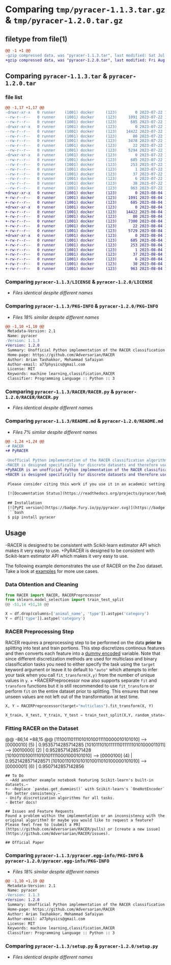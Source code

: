 # Comparing `tmp/pyracer-1.1.3.tar.gz` & `tmp/pyracer-1.2.0.tar.gz`

## filetype from file(1)

```diff
@@ -1 +1 @@
-gzip compressed data, was "pyracer-1.1.3.tar", last modified: Sat Jul 22 11:04:07 2023, max compression
+gzip compressed data, was "pyracer-1.2.0.tar", last modified: Fri Aug  4 11:32:48 2023, max compression
```

## Comparing `pyracer-1.1.3.tar` & `pyracer-1.2.0.tar`

### file list

```diff
@@ -1,17 +1,17 @@
-drwxr-xr-x   0 runner    (1001) docker     (123)        0 2023-07-22 11:04:07.880756 pyracer-1.1.3/
--rw-r--r--   0 runner    (1001) docker     (123)     1091 2023-07-22 11:03:57.000000 pyracer-1.1.3/LICENSE
--rw-r--r--   0 runner    (1001) docker     (123)      685 2023-07-22 11:04:07.880756 pyracer-1.1.3/PKG-INFO
-drwxr-xr-x   0 runner    (1001) docker     (123)        0 2023-07-22 11:04:07.880756 pyracer-1.1.3/RACER/
--rw-r--r--   0 runner    (1001) docker     (123)    14422 2023-07-22 11:03:57.000000 pyracer-1.1.3/RACER/RACER.py
--rw-r--r--   0 runner    (1001) docker     (123)       80 2023-07-22 11:03:57.000000 pyracer-1.1.3/RACER/__init__.py
--rw-r--r--   0 runner    (1001) docker     (123)     3478 2023-07-22 11:03:57.000000 pyracer-1.1.3/RACER/preprocessing.py
--rw-r--r--   0 runner    (1001) docker     (123)       22 2023-07-22 11:03:57.000000 pyracer-1.1.3/RACER/version.py
--rw-r--r--   0 runner    (1001) docker     (123)     5294 2023-07-22 11:03:57.000000 pyracer-1.1.3/README.md
-drwxr-xr-x   0 runner    (1001) docker     (123)        0 2023-07-22 11:04:07.880756 pyracer-1.1.3/pyracer.egg-info/
--rw-r--r--   0 runner    (1001) docker     (123)      685 2023-07-22 11:04:07.000000 pyracer-1.1.3/pyracer.egg-info/PKG-INFO
--rw-r--r--   0 runner    (1001) docker     (123)      253 2023-07-22 11:04:07.000000 pyracer-1.1.3/pyracer.egg-info/SOURCES.txt
--rw-r--r--   0 runner    (1001) docker     (123)        1 2023-07-22 11:04:07.000000 pyracer-1.1.3/pyracer.egg-info/dependency_links.txt
--rw-r--r--   0 runner    (1001) docker     (123)       37 2023-07-22 11:04:07.000000 pyracer-1.1.3/pyracer.egg-info/requires.txt
--rw-r--r--   0 runner    (1001) docker     (123)        6 2023-07-22 11:04:07.000000 pyracer-1.1.3/pyracer.egg-info/top_level.txt
--rw-r--r--   0 runner    (1001) docker     (123)       38 2023-07-22 11:04:07.880756 pyracer-1.1.3/setup.cfg
--rw-r--r--   0 runner    (1001) docker     (123)      963 2023-07-22 11:03:57.000000 pyracer-1.1.3/setup.py
+drwxr-xr-x   0 runner    (1001) docker     (123)        0 2023-08-04 11:32:48.504139 pyracer-1.2.0/
+-rw-r--r--   0 runner    (1001) docker     (123)     1091 2023-08-04 11:32:38.000000 pyracer-1.2.0/LICENSE
+-rw-r--r--   0 runner    (1001) docker     (123)      685 2023-08-04 11:32:48.504139 pyracer-1.2.0/PKG-INFO
+drwxr-xr-x   0 runner    (1001) docker     (123)        0 2023-08-04 11:32:48.500139 pyracer-1.2.0/RACER/
+-rw-r--r--   0 runner    (1001) docker     (123)    14422 2023-08-04 11:32:38.000000 pyracer-1.2.0/RACER/RACER.py
+-rw-r--r--   0 runner    (1001) docker     (123)       80 2023-08-04 11:32:38.000000 pyracer-1.2.0/RACER/__init__.py
+-rw-r--r--   0 runner    (1001) docker     (123)     7300 2023-08-04 11:32:38.000000 pyracer-1.2.0/RACER/preprocessing.py
+-rw-r--r--   0 runner    (1001) docker     (123)       22 2023-08-04 11:32:38.000000 pyracer-1.2.0/RACER/version.py
+-rw-r--r--   0 runner    (1001) docker     (123)     5729 2023-08-04 11:32:38.000000 pyracer-1.2.0/README.md
+drwxr-xr-x   0 runner    (1001) docker     (123)        0 2023-08-04 11:32:48.500139 pyracer-1.2.0/pyracer.egg-info/
+-rw-r--r--   0 runner    (1001) docker     (123)      685 2023-08-04 11:32:48.000000 pyracer-1.2.0/pyracer.egg-info/PKG-INFO
+-rw-r--r--   0 runner    (1001) docker     (123)      253 2023-08-04 11:32:48.000000 pyracer-1.2.0/pyracer.egg-info/SOURCES.txt
+-rw-r--r--   0 runner    (1001) docker     (123)        1 2023-08-04 11:32:48.000000 pyracer-1.2.0/pyracer.egg-info/dependency_links.txt
+-rw-r--r--   0 runner    (1001) docker     (123)       37 2023-08-04 11:32:48.000000 pyracer-1.2.0/pyracer.egg-info/requires.txt
+-rw-r--r--   0 runner    (1001) docker     (123)        6 2023-08-04 11:32:48.000000 pyracer-1.2.0/pyracer.egg-info/top_level.txt
+-rw-r--r--   0 runner    (1001) docker     (123)       38 2023-08-04 11:32:48.504139 pyracer-1.2.0/setup.cfg
+-rw-r--r--   0 runner    (1001) docker     (123)      963 2023-08-04 11:32:38.000000 pyracer-1.2.0/setup.py
```

### Comparing `pyracer-1.1.3/LICENSE` & `pyracer-1.2.0/LICENSE`

 * *Files identical despite different names*

### Comparing `pyracer-1.1.3/PKG-INFO` & `pyracer-1.2.0/PKG-INFO`

 * *Files 18% similar despite different names*

```diff
@@ -1,10 +1,10 @@
 Metadata-Version: 2.1
 Name: pyracer
-Version: 1.1.3
+Version: 1.2.0
 Summary: Unofficial Python implementation of the RACER classification algorithm.
 Home-page: https://github.com/Adversarian/RACER
 Author: Arian Tashakkor, Mohammad Safaiyan
 Author-email: a77physics@gmail.com
 License: MIT
 Keywords: machine learning,classification,RACER
 Classifier: Programming Language :: Python :: 3
```

### Comparing `pyracer-1.1.3/RACER/RACER.py` & `pyracer-1.2.0/RACER/RACER.py`

 * *Files identical despite different names*

### Comparing `pyracer-1.1.3/README.md` & `pyracer-1.2.0/README.md`

 * *Files 7% similar despite different names*

```diff
@@ -1,24 +1,24 @@
-# RACER
+# PyRACER
 
-Unofficial Python implementation of the RACER classification algorithm described by [Basiri et. al, 2019](https://link.springer.com/article/10.1007/s00521-017-3117-2).
-RACER is designed specifically for discrete datasets and therefore uses the entropy-based MDLP discretization algorithm by [Fayyad and Irani, 1993](http://web.donga.ac.kr/kjunwoo/files/Multi%20interval%20discretization%20of%20continuous%20valued%20attributes%20for%20classification%20learning.pdf) for binary tasks and an [optimal binning strategy](https://arxiv.org/abs/2001.08025) for the multiclass case. The code is also heavily documented for ease of use.
+PyRACER is an unofficial Python implementation of the RACER classification algorithm described by [Basiri et. al, 2019](https://link.springer.com/article/10.1007/s00521-017-3117-2).
+RACER is designed specifically for discrete datasets and therefore uses the entropy-based MDLP discretization algorithm by [Fayyad and Irani, 1993](http://web.donga.ac.kr/kjunwoo/files/Multi%20interval%20discretization%20of%20continuous%20valued%20attributes%20for%20classification%20learning.pdf) for binary tasks and an [optimal binning strategy](https://arxiv.org/abs/2001.08025) for the multiclass case. [The code is also heavily documented for ease of use](https://pyracer.readthedocs.io/en/latest/).
 
 Please consider citing this work if you use it in an academic setting.
 
 [![Documentation Status](https://readthedocs.org/projects/pyracer/badge/?version=latest)](https://pyracer.readthedocs.io/en/latest/?badge=latest) [![DOI](https://zenodo.org/badge/656323287.svg)](https://zenodo.org/badge/latestdoi/656323287)
 
 ## Installation
 [![PyPI version](https://badge.fury.io/py/pyracer.svg)](https://badge.fury.io/py/pyracer)
 ```bash
 $ pip install pyracer
 ```
 
 ## Usage
-RACER is designed to be consistent with Scikit-learn estimator API which makes it very easy to use.
+PyRACER is designed to be consistent with Scikit-learn estimator API which makes it very easy to use.
 
 
 The following example demonstrates the use of RACER on the Zoo dataset. Take a look at [examples](https://github.com/Adversarian/RACER/tree/main/examples) for more use cases.
 ### Data Obtention and Cleaning
 ```python
 from RACER import RACER, RACERPreprocessor
 from sklearn.model_selection import train_test_split
@@ -51,14 +51,16 @@
 
 X = df.drop(columns=['animal_name', 'type']).astype('category')
 Y = df[['type']].astype('category')
 ```
 
 ### RACER Preprocessing Step
 RACER requires a preprocessing step to be performed on the data **prior to** splitting into test and train portions. This step discretizes continous features and then converts each feature into a [dummy encoded](https://datascience.stackexchange.com/questions/98172/what-is-the-difference-between-one-hot-and-dummy-encoding) variable. Note that since different discretization methods are used for multiclass and binary classification tasks you need to either specify the task using the `target` keyword argument or leave it to default to `"auto"` which attempts to infer your task when you call `fit_transform(X,y)` from the number of unique values in `y`.
+
+RACERPreprocessor now also supports separate `fit` and `transform` functions but it is still recommended to use `fit_transform` or perform `fit` on the entire dataset prior to splitting. This ensures that new unseen values are not left out of the transformation at test time.
 ```python
 X, Y = RACERPreprocessor(target="multiclass").fit_transform(X, Y)
 
 X_train, X_test, Y_train, Y_test = train_test_split(X,Y, random_state=1, test_size=0.3)
 ```
 
 ### Fitting RACER on the Dataset
@@ -86,14 +88,15 @@
 	[111001101110101010011110000010101010] --> [0000010] (5) | 0.9535714285714285
 	[101011101011111101111110101000011011] --> [0010000] (2) | 0.9528571428571428
 	[101001101001110101011110001000101010] --> [0000100] (4) | 0.9521428571428571
 	[101001101010101010011010100000101010] --> [0000001] (6) | 0.9507142857142856
 ```
 ## To Do
 - ~Add another example notebook featuring Scikit-learn's built-in datasets.~
+- ~Replace `pandas.get_dummies()` with Scikit-learn's `OneHotEncoder` for better consistency.~
 - Unify discretization algorithms for all tasks.
 - Better docs!
 
 ## Issues and Feature Requests
 Found a problem within the implementation or an inconsistency with the original algorithm? Or maybe you would like to request a feature? Please feel free to [submit a PR](https://github.com/Adversarian/RACER/pulls) or [create a new issue](https://github.com/Adversarian/RACER/issues).
 
 ## Official Paper
```

### Comparing `pyracer-1.1.3/pyracer.egg-info/PKG-INFO` & `pyracer-1.2.0/pyracer.egg-info/PKG-INFO`

 * *Files 18% similar despite different names*

```diff
@@ -1,10 +1,10 @@
 Metadata-Version: 2.1
 Name: pyracer
-Version: 1.1.3
+Version: 1.2.0
 Summary: Unofficial Python implementation of the RACER classification algorithm.
 Home-page: https://github.com/Adversarian/RACER
 Author: Arian Tashakkor, Mohammad Safaiyan
 Author-email: a77physics@gmail.com
 License: MIT
 Keywords: machine learning,classification,RACER
 Classifier: Programming Language :: Python :: 3
```

### Comparing `pyracer-1.1.3/setup.py` & `pyracer-1.2.0/setup.py`

 * *Files identical despite different names*

